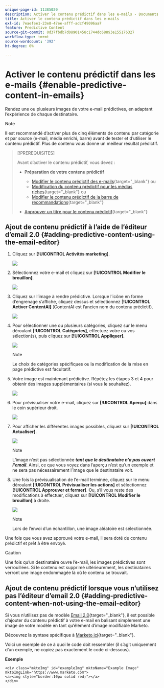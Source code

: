 ```yaml
---
unique-page-id: 11385020
description: Activer le contenu prédictif dans les e-mails - Documents Marketo - Documentation du produit
title: Activer le contenu prédictif dans les e-mails
exl-id: 7eaefee1-23e8-47ee-afff-adcf49096aa7
feature: Predictive Content
source-git-commit: 0d37fbdb7d08901458c1744dc68893e155176327
workflow-type: tm+mt
source-wordcount: '392'
ht-degree: 0%

---
```


# Activer le contenu prédictif dans les e-mails {#enable-predictive-content-in-emails}

Rendez une ou plusieurs images de votre e-mail prédictives, en adaptant l’expérience de chaque destinataire.

>[!NOTE]
>
>Il est recommandé d’activer plus de cinq éléments de contenu par catégorie et par source (e-mail, média enrichi, barre) avant de tester et d’utiliser le contenu prédictif. Plus de contenu vous donne un meilleur résultat prédictif.

>[!PREREQUISITES]
>
>Avant d’activer le contenu prédictif, vous devez :
>
>* **Préparation de votre contenu prédictif**
>
>   * [Modifier le contenu prédictif des e-mails](/help/marketo/product-docs/predictive-content/working-with-predictive-content/edit-predictive-content-for-emails.md){target="_blank"} ou
>   * [Modification du contenu prédictif pour les médias riches](/help/marketo/product-docs/predictive-content/working-with-predictive-content/edit-predictive-content-for-rich-media.md){target="_blank"} ou
>   * [Modifier le contenu prédictif de la barre de recommandations](/help/marketo/product-docs/predictive-content/working-with-predictive-content/edit-predictive-content-for-the-recommendation-bar.md){target="_blank"}
>
>* [Approuver un titre pour le contenu prédictif](/help/marketo/product-docs/predictive-content/working-with-all-content/approve-a-title-for-predictive-content.md){target="_blank"}

## Ajout de contenu prédictif à l’aide de l’éditeur d’email 2.0 {#adding-predictive-content-using-the-email-editor}

1. Cliquez sur **[!UICONTROL Activités marketing]**.

   ![](assets/one.png)

1. Sélectionnez votre e-mail et cliquez sur **[!UICONTROL Modifier le brouillon]**.

   ![](assets/two.png)

1. Cliquez sur l’image à rendre prédictive. Lorsque l’icône en forme d’engrenage s’affiche, cliquez dessus et sélectionnez **[!UICONTROL Activer ContentAI]** (ContentAI est l’ancien nom du contenu prédictif).

   ![](assets/three.png)

1. Pour sélectionner une ou plusieurs catégories, cliquez sur le menu déroulant **[!UICONTROL Catégories]**, effectuez votre ou vos sélection(s), puis cliquez sur **[!UICONTROL Appliquer]**.

   ![](assets/four.png)

   >[!NOTE]
   >
   >Le choix de catégories spécifiques ou la modification de la mise en page prédictive est facultatif.

1. Votre image est maintenant prédictive. Répétez les étapes 3 et 4 pour obtenir des images supplémentaires (si vous le souhaitez).

   ![](assets/five.png)

1. Pour prévisualiser votre e-mail, cliquez sur **[!UICONTROL Aperçu]** dans le coin supérieur droit.

   ![](assets/six.png)

1. Pour afficher les différentes images possibles, cliquez sur **[!UICONTROL Actualiser]**.

   ![](assets/seven.png)

   >[!NOTE]
   >
   >L’image n’est pas sélectionnée **_tant que le destinataire n’a pas ouvert l’email_**. Ainsi, ce que vous voyez dans l’aperçu n’est qu’un exemple et ne sera pas nécessairement l’image que le destinataire voit.

1. Une fois la prévisualisation de l’e-mail terminée, cliquez sur le menu déroulant **[!UICONTROL Prévisualiser les actions]** et sélectionnez **[!UICONTROL Approuver et fermer]**. Ou, s’il vous reste des modifications à effectuer, cliquez sur **[!UICONTROL Modifier le brouillon]** à droite.

   ![](assets/eight.png)

   >[!NOTE]
   >
   >Lors de l’envoi d’un échantillon, une image aléatoire est sélectionnée.

Une fois que vous avez approuvé votre e-mail, il sera doté de contenu prédictif et prêt à être envoyé.

>[!CAUTION]
>
>Une fois qu’un destinataire ouvre l’e-mail, les images prédictives sont verrouillées. Si le contenu est supprimé ultérieurement, les destinataires verront une image endommagée là où le contenu se trouvait.

## Ajout de contenu prédictif lorsque vous n’utilisez pas l’éditeur d’email 2.0 {#adding-predictive-content-when-not-using-the-email-editor}

Si vous n’utilisez pas de modèle [Email 2.0](/help/marketo/product-docs/email-marketing/general/email-editor-2/email-editor-v2-0-overview.md){target="_blank"}, il est possible d’ajouter du contenu prédictif à votre e-mail en balisant simplement une image de votre modèle en tant qu’élément d’image modifiable Marketo.

Découvrez la syntaxe spécifique à [Marketo ici](/help/marketo/product-docs/email-marketing/general/email-editor-2/email-template-syntax.md#elements){target="_blank"}.

Voici un exemple de ce à quoi le code doit ressembler (il s’agit uniquement d’un exemple, ne copiez pas exactement le code ci-dessous).

**Exemple**

```example
<div class="mktoImg" id="exampleImg" mktoName="Example Image" mktoImgLink="https://www.marketo.com">  
<a><img style="border:10px solid red;"></a>  
</div>
```
